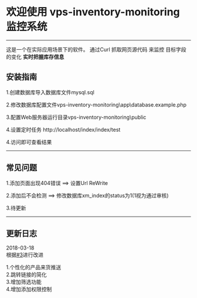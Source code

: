 # 欢迎使用 vps-inventory-monitoring 监控系统

------

这是一个在实际应用场景下的软件。
通过Curl 抓取网页源代码 来监控 目标字段的变化 **实时把握库存信息**

## 安装指南

1.创建数据库导入数据库文件mysql.sql

2.修改数据库配置文件vps-inventory-monitoring\app\database.example.php

3.配置Web服务器运行目录vps-inventory-monitoring\public

4.设置定时任务 http://localhost/index/index/test

4.访问即可查看结果

-----

## 常见问题

1.添加页面出现404错误  ==> 设置Url ReWrite  

2.添加后不会检测 ==> 修改数据库xm_index的status为1(1视为通过审核)  

3.待更新

----

## 更新日志

2018-03-18  
根据[#3](https://github.com/546669204/vps-inventory-monitoring/issues/3)进行改进

1.个性化的产品来货推送  
2.跳转链接的简化  
3.增加筛选功能  
4.增加添加权限控制

